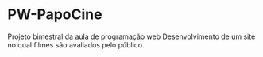 # PW-PapoCine
Projeto bimestral da aula de programação web
Desenvolvimento de um site no qual filmes são avaliados pelo público.
